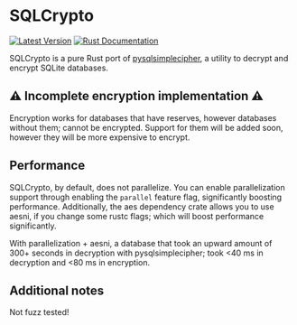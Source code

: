 # SQLCrypto
[![Latest Version](https://img.shields.io/crates/v/sqlcrypto.svg)](https://crates.io/crates/sqlcrypto)
[![Rust Documentation](https://docs.rs/sqlcrypto/badge.svg)](https://docs.rs/sqlcrypto)

SQLCrypto is a pure Rust port of [pysqlsimplecipher](https://github.com/bssthu/pysqlsimplecipher), a utility to decrypt and encrypt SQLite databases.

## ⚠ Incomplete encryption implementation ️⚠️
Encryption works for databases that have reserves, however databases without them; cannot be encrypted.
Support for them will be added soon, however they will be more expensive to encrypt.

## Performance
SQLCrypto, by default, does not parallelize. You can enable parallelization support through enabling the `parallel` feature flag, significantly boosting performance. Additionally, the aes dependency crate allows you to use aesni, if you change some rustc flags; which will boost performance significantly. 

With parallelization + aesni, a database that took an upward amount of 300+ seconds in decryption with pysqlsimplecipher; took <40 ms in decryption and <80 ms in encryption.

## Additional notes
Not fuzz tested!